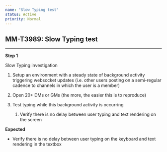 ```yaml
---
name: "Slow Typing test"
status: Active
priority: Normal
---
```


## MM-T3989: Slow Typing test

---

**Step 1**

Slow Typing investigation

1. Setup an environment with a steady state of background activity triggering websocket updates (i.e. other users posting on a semi-regular cadence to channels in which the user is a member)

2. Open 20+ DMs or GMs (the more, the easier this is to reproduce)

3. Test typing while this background activity is occurring 

   1. Verify there is no delay between user typing and text rendering on the screen

**Expected**

- Verify there is no delay between user typing on the keyboard and text rendering in the textbox
